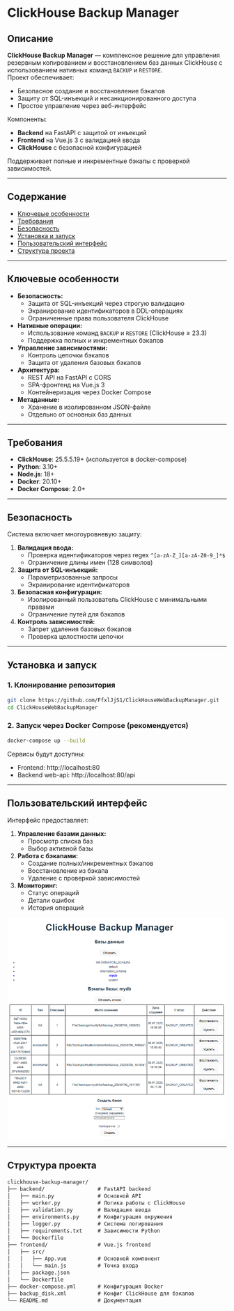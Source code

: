 # ClickHouse Backup Manager

## Описание

**ClickHouse Backup Manager** — комплексное решение для управления резервным копированием и восстановлением баз данных ClickHouse с использованием нативных команд `BACKUP` и `RESTORE`.  
Проект обеспечивает:
- Безопасное создание и восстановление бэкапов
- Защиту от SQL-инъекций и несанкционированного доступа
- Простое управление через веб-интерфейс

Компоненты:
- **Backend** на FastAPI с защитой от инъекций
- **Frontend** на Vue.js 3 с валидацией ввода
- **ClickHouse** с безопасной конфигурацией

Поддерживает полные и инкрементные бэкапы с проверкой зависимостей.

---

## Содержание
- [Ключевые особенности](#ключевые-особенности)
- [Требования](#требования)
- [Безопасность](#безопасность)
- [Установка и запуск](#установка-и-запуск)
- [Пользовательский интерфейс](#пользовательский-интерфейс)
- [Структура проекта](#структура-проекта)

---

## Ключевые особенности
- **Безопасность:**
  - Защита от SQL-инъекций через строгую валидацию
  - Экранирование идентификаторов в DDL-операциях
  - Ограниченные права пользователя ClickHouse
- **Нативные операции:**
  - Использование команд `BACKUP` и `RESTORE` (ClickHouse ≥ 23.3)
  - Поддержка полных и инкрементных бэкапов
- **Управление зависимостями:**
  - Контроль цепочки бэкапов
  - Защита от удаления базовых бэкапов
- **Архитектура:**
  - REST API на FastAPI с CORS
  - SPA-фронтенд на Vue.js 3
  - Контейнеризация через Docker Compose
- **Метаданные:**
  - Хранение в изолированном JSON-файле
  - Отдельно от основных баз данных

---

## Требования
- **ClickHouse**: 25.5.5.19+ (используется в docker-compose)
- **Python**: 3.10+
- **Node.js**: 18+
- **Docker**: 20.10+
- **Docker Compose**: 2.0+

---

## Безопасность
Система включает многоуровневую защиту:
1. **Валидация ввода:**
   - Проверка идентификаторов через regex `^[a-zA-Z_][a-zA-Z0-9_]*$`
   - Ограничение длины имен (128 символов)
2. **Защита от SQL-инъекций:**
   - Параметризованные запросы
   - Экранирование идентификаторов
3. **Безопасная конфигурация:**
   - Изолированный пользователь ClickHouse с минимальными правами
   - Ограничение путей для бэкапов
4. **Контроль зависимостей:**
   - Запрет удаления базовых бэкапов
   - Проверка целостности цепочки

---

## Установка и запуск

### 1. Клонирование репозитория
```bash
git clone https://github.com/FfxlJjS1/ClickHouseWebBackupManager.git
cd ClickHouseWebBackupManager
```

### 2. Запуск через Docker Compose (рекомендуется)
```bash
docker-compose up --build
```

Сервисы будут доступны:
- Frontend: http://localhost:80
- Backend web-api: http://localhost:80/api

---

## Пользовательский интерфейс
Интерфейс предоставляет:
1. **Управление базами данных:**
   - Просмотр списка баз
   - Выбор активной базы
2. **Работа с бэкапами:**
   - Создание полных/инкрементных бэкапов
   - Восстановление из бэкапа
   - Удаление с проверкой зависимостей
3. **Мониторинг:**
   - Статус операций
   - Детали ошибок
   - История операций

![Скриншот интерфейса](screenshot.png)

---

## Структура проекта
```
clickhouse-backup-manager/
├── backend/                 # FastAPI backend
│   ├── main.py              # Основной API
│   ├── worker.py            # Логика работы с ClickHouse
│   ├── validation.py        # Валидация ввода
│   ├── environments.py      # Конфигурация окружения
│   ├── logger.py            # Система логирования
│   ├── requirements.txt     # Зависимости Python
│   └── Dockerfile
├── frontend/                # Vue.js frontend
│   ├── src/
│   │   ├── App.vue          # Основной компонент
│   │   └── main.js          # Точка входа
│   ├── package.json
│   └── Dockerfile
├── docker-compose.yml       # Конфигурация Docker
├── backup_disk.xml          # Конфиг ClickHouse для бэкапов
└── README.md                # Документация
```
